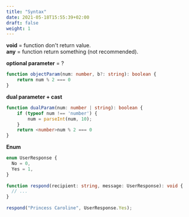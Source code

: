 ```yaml
---
title: "Syntax"
date: 2021-05-18T15:55:39+02:00
draft: false
weight: 1
---
```


**void** = function don't return value.  
**any** = function return something (not recommended).

**optional parameter** = ?
```ts
function objectParam(num: number, b?: string): boolean {
    return num % 2 === 0
}
```

**dual parameter + cast**
```ts
function dualParam(num: number | string): boolean {
    if (typeof num !== 'number') {
        num = parseInt(num, 10);
    }
    return <number>num % 2 === 0
}
```

**Enum**
```ts
enum UserResponse {
  No = 0,
  Yes = 1,
}
 
function respond(recipient: string, message: UserResponse): void {
  // ...
}
 
respond("Princess Caroline", UserResponse.Yes);
```